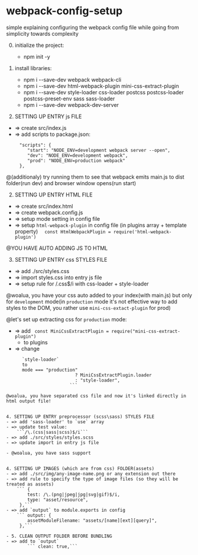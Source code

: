 # webpack-config-setup
simple explaining configuring the webpack config file while going from simplicity towards complexity


0. initialize the project:
	* npm init -y
0. install libraries:
	* npm i --save-dev webpack webpack-cli
	* npm i --save-dev html-webpack-plugin mini-css-extract-plugin
	* npm i --save-dev style-loader css-loader postcss postcss-loader postcss-preset-env sass sass-loader
	* npm i --save-dev webpack-dev-server


1. SETTING UP ENTRY js FILE
- => create src/index.js
- => add scripts to package.json:
```
	 "scripts": {
	 	"start": "NODE_ENV=development webpack server --open",
	 	"dev": "NODE_ENV=development webpack",
	 	"prod": "NODE_ENV=production webpack"
	 },
```

@(additionaly) try running them to see that webpack emits main.js to dist folder(run dev) and browser window opens(run start) 


2. SETTING UP ENTRY HTML FILE
- => create src/index.html
- => create webpack.config.js
- => setup mode setting in config file
- => setup `html-webpack-plugin` in config file (in plugins array + template property)
	```  const HtmlWebpackPlugin = require('html-webpack-plugin')```

@YOU HAVE AUTO ADDING JS TO HTML


3. SETTING UP ENTRY css STYLES FILE
- => add ./src/styles.css
- => import styles.css into entry js file
- => setup rule for /\.css$/i with css-loader + style-loader

@woalua, you have your css auto added to your index(with main.js) but only for `development` mode(in `production` mode  it's not effective way to add styles to the DOM, you rather use `mini-css-extact-plugin` for prod)

@let's set up extracting css for `production` mode:

- => add
	```  const MiniCssExtractPlugin = require("mini-css-extract-plugin") ```
	+ to plugins
- => change 
```
	  `style-loader` 
	  to 
	  mode === "production"
						  ? MiniCssExtractPlugin.loader
						  : "style-loader",
						```

@woalua, you have separated css file and now it's linked directly in html output file!

	 
4. SETTING UP ENTRY preprocessor (scss\sass) STYLES FILE
- => add 'sass-loader' to `use` array
- => update test value:
	```/\.(css|sass|scss)$/i```
- => add ./src/styles/styles.scss
- => update import in entry js file

- @woalua, you have sass support


4. SETTING UP IMAGES (which are from css) FOLDER(assets) 
- => add ./src/img/any-image-name.png or any extension out there
- => add rule to specify the type of image files (so they will be treated as assets)
	``` {	
		test: /\.(png|jpeg|jpg|svg|gif)$/i,
		type: "asset/resource",
	 },```
- => add `output` to module.exports in config 
	``` output: {
		assetModuleFilename: "assets/[name][ext][query]",
	 },```

- 5. CLEAN OUTPUT FOLDER BEFORE BUNDLING
- => add to `output`
		``` clean: true,```





















	
